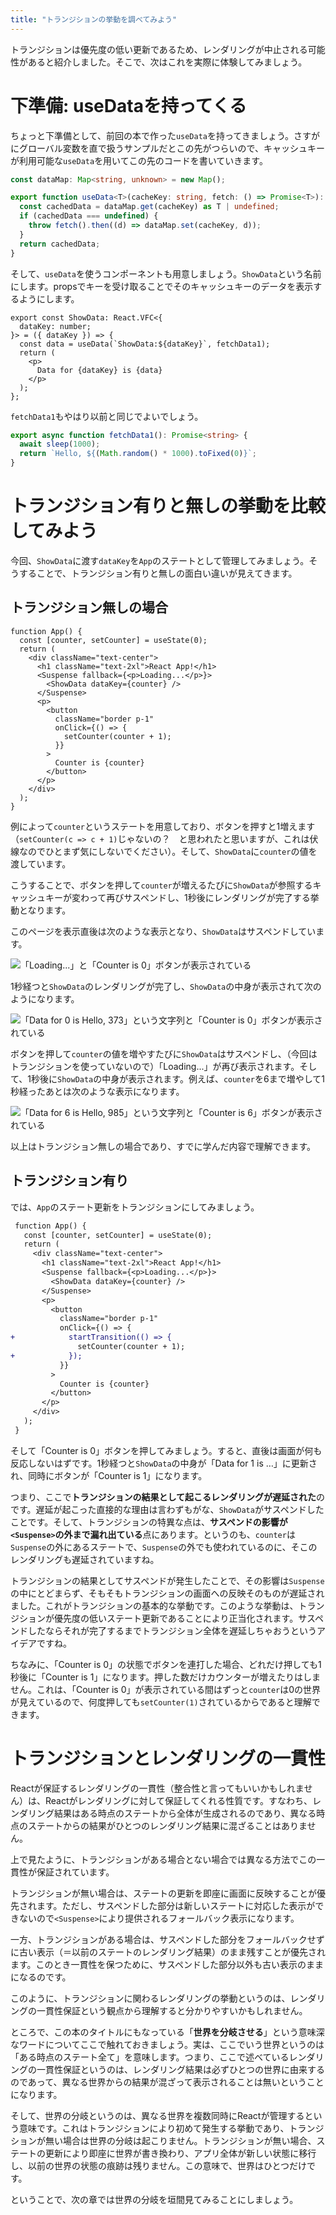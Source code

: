 ```yaml
---
title: "トランジションの挙動を調べてみよう"
---
```


トランジションは優先度の低い更新であるため、レンダリングが中止される可能性があると紹介しました。そこで、次はこれを実際に体験してみましょう。

# 下準備: useDataを持ってくる

ちょっと下準備として、前回の本で作った`useData`を持ってきましょう。さすがにグローバル変数を直で扱うサンプルだとこの先がつらいので、キャッシュキーが利用可能な`useData`を用いてこの先のコードを書いていきます。

```ts
const dataMap: Map<string, unknown> = new Map();

export function useData<T>(cacheKey: string, fetch: () => Promise<T>): T {
  const cachedData = dataMap.get(cacheKey) as T | undefined;
  if (cachedData === undefined) {
    throw fetch().then((d) => dataMap.set(cacheKey, d));
  }
  return cachedData;
}
```

そして、`useData`を使うコンポーネントも用意しましょう。`ShowData`という名前にします。propsでキーを受け取ることでそのキャッシュキーのデータを表示するようにします。

```tsx
export const ShowData: React.VFC<{
  dataKey: number;
}> = ({ dataKey }) => {
  const data = useData(`ShowData:${dataKey}`, fetchData1);
  return (
    <p>
      Data for {dataKey} is {data}
    </p>
  );
};
```

`fetchData1`もやはり以前と同じでよいでしょう。

```ts
export async function fetchData1(): Promise<string> {
  await sleep(1000);
  return `Hello, ${(Math.random() * 1000).toFixed(0)}`;
}
```

# トランジション有りと無しの挙動を比較してみよう

今回、`ShowData`に渡す`dataKey`を`App`のステートとして管理してみましょう。そうすることで、トランジション有りと無しの面白い違いが見えてきます。

## トランジション無しの場合

```tsx
function App() {
  const [counter, setCounter] = useState(0);
  return (
    <div className="text-center">
      <h1 className="text-2xl">React App!</h1>
      <Suspense fallback={<p>Loading...</p>}>
        <ShowData dataKey={counter} />
      </Suspense>
      <p>
        <button
          className="border p-1"
          onClick={() => {
            setCounter(counter + 1);
          }}
        >
          Counter is {counter}
        </button>
      </p>
    </div>
  );
}
```

例によって`counter`というステートを用意しており、ボタンを押すと1増えます（`setCounter(c => c + 1)`じゃないの？　と思われたと思いますが、これは伏線なのでひとまず気にしないでください）。そして、`ShowData`に`counter`の値を渡しています。

こうすることで、ボタンを押して`counter`が増えるたびに`ShowData`が参照するキャッシュキーが変わって再びサスペンドし、1秒後にレンダリングが完了する挙動となります。

このページを表示直後は次のような表示となり、`ShowData`はサスペンドしています。

![「Loading...」と「Counter is 0」ボタンが表示されている](/images/react-concurrent-handson-2/cancellation-1.png)

1秒経つと`ShowData`のレンダリングが完了し、`ShowData`の中身が表示されて次のようになります。

![「Data for 0 is Hello, 373」という文字列と「Counter is 0」ボタンが表示されている](/images/react-concurrent-handson-2/cancellation-2.png)

ボタンを押して`counter`の値を増やすたびに`ShowData`はサスペンドし、（今回はトランジションを使っていないので）「Loading...」が再び表示されます。そして、1秒後に`ShowData`の中身が表示されます。例えば、`counter`を6まで増やして1秒経ったあとは次のような表示になります。

![「Data for 6 is Hello, 985」という文字列と「Counter is 6」ボタンが表示されている](/images/react-concurrent-handson-2/cancellation-3.png)

以上はトランジション無しの場合であり、すでに学んだ内容で理解できます。

## トランジション有り

では、`App`のステート更新をトランジションにしてみましょう。

```diff tsx
 function App() {
   const [counter, setCounter] = useState(0);
   return (
     <div className="text-center">
       <h1 className="text-2xl">React App!</h1>
       <Suspense fallback={<p>Loading...</p>}>
         <ShowData dataKey={counter} />
       </Suspense>
       <p>
         <button
           className="border p-1"
           onClick={() => {
+            startTransition(() => {
               setCounter(counter + 1);
+            });
           }}
         >
           Counter is {counter}
         </button>
       </p>
     </div>
   );
 }
```

そして「Counter is 0」ボタンを押してみましょう。すると、直後は画面が何も反応しないはずです。1秒経つと`ShowData`の中身が「Data for 1 is …」に更新され、同時にボタンが「Counter is 1」になります。

つまり、ここで**トランジションの結果として起こるレンダリングが遅延された**のです。遅延が起こった直接的な理由は言わずもがな、`ShowData`がサスペンドしたことです。そして、トランジションの特異な点は、**サスペンドの影響が`<Suspense>`の外まで漏れ出ている**点にあります。というのも、`counter`は`Suspense`の外にあるステートで、`Suspense`の外でも使われているのに、そこのレンダリングも遅延されていますね。

トランジションの結果としてサスペンドが発生したことで、その影響は`Suspense`の中にとどまらず、そもそもトランジションの画面への反映そのものが遅延されました。これがトランジションの基本的な挙動です。このような挙動は、トランジションが優先度の低いステート更新であることにより正当化されます。サスペンドしたならそれが完了するまでトランジション全体を遅延しちゃおうというアイデアですね。

ちなみに、「Counter is 0」の状態でボタンを連打した場合、どれだけ押しても1秒後に「Counter is 1」になります。押した数だけカウンターが増えたりはしません。これは、「Counter is 0」が表示されている間はずっと`counter`は0の世界が見えているので、何度押しても`setCounter(1)`されているからであると理解できます。

# トランジションとレンダリングの一貫性

Reactが保証するレンダリングの一貫性（整合性と言ってもいいかもしれません）は、Reactがレンダリングに対して保証してくれる性質です。すなわち、レンダリング結果はある時点のステートから全体が生成されるのであり、異なる時点のステートからの結果がひとつのレンダリング結果に混ざることはありません。

上で見たように、トランジションがある場合とない場合では異なる方法でこの一貫性が保証されています。

トランジションが無い場合は、ステートの更新を即座に画面に反映することが優先されます。ただし、サスペンドした部分は新しいステートに対応した表示ができないので`<Suspense>`により提供されるフォールバック表示になります。

一方、トランジションがある場合は、サスペンドした部分をフォールバックせずに古い表示（＝以前のステートのレンダリング結果）のまま残すことが優先されます。このとき一貫性を保つために、サスペンドした部分以外も古い表示のままになるのです。

このように、トランジションに関わるレンダリングの挙動というのは、レンダリングの一貫性保証という観点から理解すると分かりやすいかもしれません。

ところで、この本のタイトルにもなっている「**世界を分岐させる**」という意味深なワードについてここで触れておきましょう。実は、ここでいう世界というのは「ある時点のステート全て」を意味します。つまり、ここで述べているレンダリングの一貫性保証というのは、レンダリング結果は必ずひとつの世界に由来するのであって、異なる世界からの結果が混ざって表示されることは無いということになります。

そして、世界の分岐というのは、異なる世界を複数同時にReactが管理するという意味です。これはトランジションにより初めて発生する挙動であり、トランジションが無い場合は世界の分岐は起こりません。トランジションが無い場合、ステートの更新により即座に世界が書き換わり、アプリ全体が新しい状態に移行し、以前の世界の状態の痕跡は残りません。この意味で、世界はひとつだけです。

ということで、次の章では世界の分岐を垣間見てみることにしましょう。
